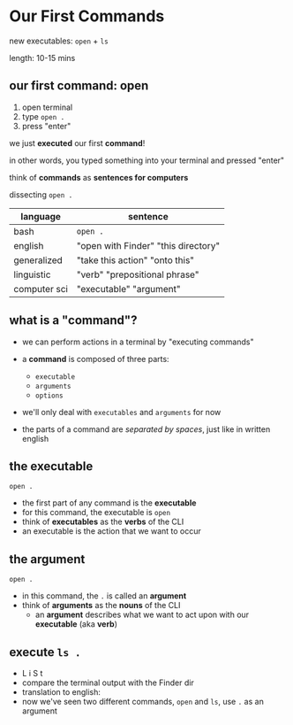 # Our First Commands

new executables: `open` + `ls`

length: 10-15 mins

## our first command: open
1. open terminal
2. type `open .`
3. press "enter"

we just **executed** our first **command**!

in other words, you typed something into your terminal and pressed "enter"

think of **commands** as **sentences for computers**

dissecting `open .`

| language      | sentence
| ------------- | ---
| bash					| `open .`
| english				| "open with Finder"  "this directory"
| generalized 	| "take this action" "onto this"
| linguistic  	| "verb" "prepositional phrase"
| computer sci 	| "executable" "argument"


## what is a "command"?
- we can perform actions in a terminal by "executing commands"

- a **command** is composed of three parts:
	- `executable`
	- `arguments`
	- `options`

- we'll only deal with `executables` and `arguments` for now

- the parts of a command are *separated by spaces*, just like in written english


## the executable

`open .`

- the first part of any command is the **executable**
- for this command, the executable is `open`
- think of **executables** as the **verbs** of the CLI
- an executable is the action that we want to occur


## the argument

`open .`

- in this command, the `.` is called an **argument**
- think of **arguments** as the **nouns** of the CLI
	- an **argument** describes what we want to act upon with our **executable** (aka **verb**)


## execute `ls .`
- L i S t
- compare the terminal output with the Finder dir
- translation to english: **<list the contents of> <this directory>**
- now we've seen two different commands, `open` and `ls`, use `.` as an argument
